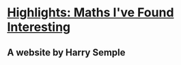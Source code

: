 # [Highlights: Maths I've Found Interesting](https://harrysemple.github.io/MathsIdeas/math-bio-1.html)
## A website by Harry Semple
